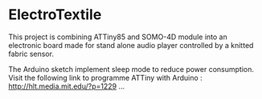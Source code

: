ElectroTextile
==============

This project is combining ATTiny85 and SOMO-4D module into an electronic board made for stand alone audio player controlled by a knitted fabric sensor.

The Arduino sketch implement sleep mode to reduce power consumption.
Visit the following link to programme ATTiny with Arduino : http://hlt.media.mit.edu/?p=1229
...